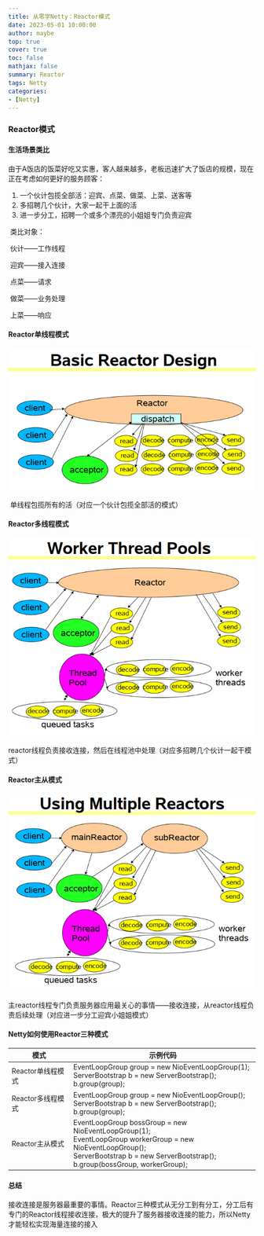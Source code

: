```yaml
---
title: 从零学Netty：Reactor模式
date: 2023-05-01 10:00:00
author: maybe
top: true
cover: true
toc: false
mathjax: false
summary: Reactor
tags: Netty
categories:
- [Netty]
---
```


### Reactor模式

#### 生活场景类比

​	由于A饭店的饭菜好吃又实惠，客人越来越多，老板迅速扩大了饭店的规模，现在正在考虑如何更好的服务顾客：

1. 一个伙计包揽全部活：迎宾、点菜、做菜、上菜、送客等
2. 多招聘几个伙计，大家一起干上面的活
3. 进一步分工，招聘一个或多个漂亮的小姐姐专门负责迎宾

​	类比对象：

​		伙计——工作线程

​		迎宾——接入连接

​		点菜——请求

​		做菜——业务处理

​		上菜——响应

#### Reactor单线程模式

![reactor-single-thread](/medias/assets/netty/reactor-single-thread.PNG)

​	单线程包揽所有的活（对应一个伙计包揽全部活的模式）

#### Reactor多线程模式

![reactor-worker-thread-pool](/medias/assets/netty/reactor-worker-thread-pool.PNG)

​	reactor线程负责接收连接，然后在线程池中处理（对应多招聘几个伙计一起干模式）

#### Reactor主从模式

![reactor-main-sub](/medias/assets/netty/reactor-main-sub.PNG)

​	主reactor线程专门负责服务器应用最关心的事情——接收连接，从reactor线程负责后续处理（对应进一步分工迎宾小姐姐模式）

#### Netty如何使用Reactor三种模式

| 模式              | 示例代码                                                     |
| ----------------- | ------------------------------------------------------------ |
| Reactor单线程模式 | EventLoopGroup group = new NioEventLoopGroup(1);<br/>ServerBootstrap b = new ServerBootstrap();<br/>b.group(group); |
| Reactor多线程模式 | EventLoopGroup group = new NioEventLoopGroup();<br/>ServerBootstrap b = new ServerBootstrap();<br/>b.group(group); |
| Reactor主从模式   | EventLoopGroup bossGroup = new NioEventLoopGroup(1);<br/>EventLoopGroup workerGroup = new NioEventLoopGroup();<br/>ServerBootstrap b = new ServerBootstrap();<br/>b.group(bossGroup, workerGroup); |

#### 总结

​	接收连接是服务器最重要的事情。Reactor三种模式从无分工到有分工，分工后有专门的Reactor线程接收连接，极大的提升了服务器接收连接的能力，所以Netty才能轻松实现海量连接的接入

